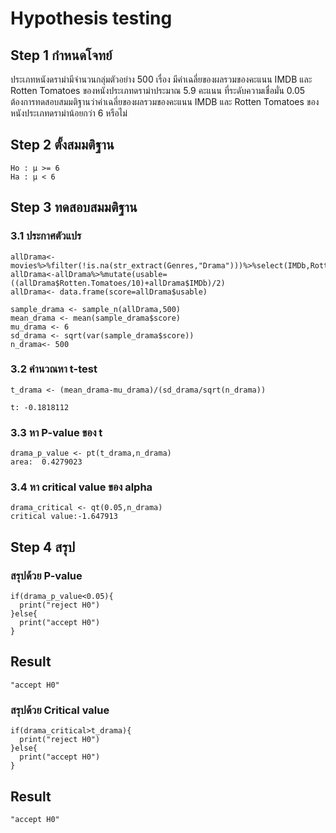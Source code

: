 # Hypothesis testing 
## Step 1 กำหนดโจทย์
ประเภทหนังดราม่ามีจำนวนกลุ่มตัวอย่าง 500 เรื่อง มีค่าเฉลี่ยของผลรวมของคะแนน IMDB และ Rotten Tomatoes ของหนังประเภทดราม่าประมาณ 5.9 คะแนน ที่ระดับความเชื่อมั่น 0.05 ต้องการทดสอบสมมติฐานว่าค่าเฉลี่ยของผลรวมของคะแนน IMDB และ Rotten Tomatoes ของหนังประเภทดราม่าน้อยกว่า 6 หรือไม่
## Step 2 ตั้งสมมติฐาน
```
Ho : μ >= 6
Ha : μ < 6
```
## Step 3 ทดสอบสมมติฐาน
### 3.1 ประกาศตัวแปร
```
allDrama<- movies%>%filter(!is.na(str_extract(Genres,"Drama")))%>%select(IMDb,Rotten.Tomatoes/10)
allDrama<-allDrama%>%mutate(usable=((allDrama$Rotten.Tomatoes/10)+allDrama$IMDb)/2)
allDrama<- data.frame(score=allDrama$usable)

sample_drama <- sample_n(allDrama,500)
mean_drama <- mean(sample_drama$score)
mu_drama <- 6
sd_drama <- sqrt(var(sample_drama$score))
n_drama<- 500

```
### 3.2 คำนวณหา t-test
```
t_drama <- (mean_drama-mu_drama)/(sd_drama/sqrt(n_drama))

t: -0.1818112
```
### 3.3 หา P-value ของ t
```
drama_p_value <- pt(t_drama,n_drama)
area:  0.4279023
```
### 3.4 หา critical value ของ alpha
```
drama_critical <- qt(0.05,n_drama)
critical value:-1.647913

```

## Step 4 สรุป
### สรุปด้วย P-value
```
if(drama_p_value<0.05){
  print("reject H0")
}else{
  print("accept H0")
}
```
## Result
```
"accept H0"
```
### สรุปด้วย Critical value
```
if(drama_critical>t_drama){
  print("reject H0")
}else{
  print("accept H0")
}
```
## Result
```
"accept H0"
```

